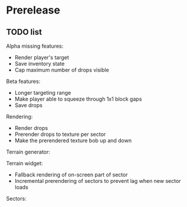 # Prerelease

## TODO list
Alpha missing features:
* Render player's target
* Save inventory state
* Cap maximum number of drops visible

Beta features:
* Longer targeting range
* Make player able to squeeze through 1x1 block gaps
* Save drops

Rendering:
* Render drops
* Prerender drops to texture per sector
* Make the prerendered texture bob up and down

Terrain generator:

Terrain widget:
* Fallback rendering of on-screen part of sector
* Incremental prerendering of sectors to prevent lag when new sector loads

Sectors:
